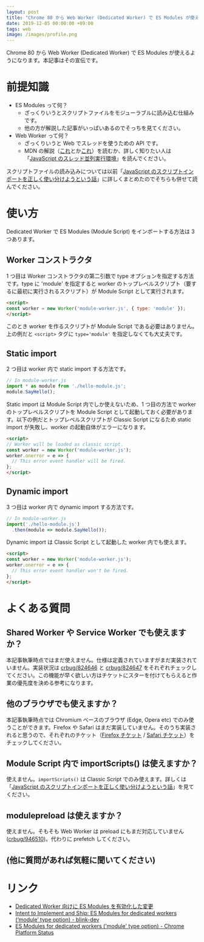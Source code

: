 ```yaml
---
layout: post
title: "Chrome 80 から Web Worker (Dedicated Worker) で ES Modules が使えます"
date: 2019-12-05 00:00:00 +09:00
tags: web
image: /images/profile.png
---
```


Chrome 80 から Web Worker (Dedicated Worker) で ES Modules が使えるようになります。本記事はその宣伝です。

# 前提知識

- ES Modules って何？
  - ざっくりいうとスクリプトファイルをモジューラブルに読み込む仕組みです。
  - 他の方が解説した記事がいっぱいあるのでそっちを見てください。
- Web Worker って何？
  - ざっくりいうと Web でスレッドを使うための API です。
  - MDN の解説（[これ](https://developer.mozilla.org/ja/docs/Web/API/Web_Workers_API)とか[これ](https://developer.mozilla.org/ja/docs/Web/API/Web_Workers_API/Using_web_workers)）を読むか、詳しく知りたい人は「[JavaScript のスレッド並列実行環境](/2017/12/10/javascript-parallel-processing)」を読んでください。

スクリプトファイルの読み込みについては以前「[JavaScript のスクリプトインポートを正しく使い分けようという話](/2018/09/07/javascript-import)」に詳しくまとめたのでそちらも併せて読んでください。

# 使い方

Dedicated Worker で ES Modules (Module Script) をインポートする方法は 3 つあります。

## Worker コンストラクタ

1 つ目は Worker コンストラクタの第二引数で type オプションを指定する方法です。type に 'module' を指定すると worker のトップレベルスクリプト（要するに最初に実行されるスクリプト）が Module Script として実行されます。

```html
<script>
const worker = new Worker('module-worker.js', { type: 'module' });
</script>
```

このとき worker を作るスクリプトが Module Script である必要はありません。上の例だと ```<script>``` タグに ```type='module'``` を指定しなくても大丈夫です。

## Static import

2 つ目は worker 内で static import する方法です。

```js
// In module-worker.js
import * as module from './hello-module.js';
module.SayHello();
```

Static import は Module Script 内でしか使えないため、1 つ目の方法で worker のトップレベルスクリプトを Module Script として起動しておく必要があります。以下の例だとトップレベルスクリプトが Classic Script になるため static import が失敗し、worker の起動自体がエラーになります。

```html
<script>
// Worker will be loaded as classic script.
const worker = new Worker('module-worker.js');
worker.onerror = e => {
  // This error event handler will be fired.
};
</script>
```

## Dynamic import

3 つ目は worker 内で dynamic import する方法です。

```js
// In module-worker.js
import('./hello-module.js')
  .then(module => module.SayHello());
```

Dynamic import は Classic Script として起動した worker 内でも使えます。

```html
<script>
const worker = new Worker('module-worker.js');
worker.onerror = e => {
  // This error event handler won't be fired.
};
</script>
```

# よくある質問

## Shared Worker や Service Worker でも使えますか？

本記事執筆時点ではまだ使えません。仕様は定義されていますがまだ実装されていません。実装状況は [crbug/824646](https://crbug.com/824646) と [crbug/824647](https://crbug.com/824647) をそれぞれチェックしてください。この機能が早く欲しい方はチケットにスターを付けてもらえると作業の優先度を決める参考になります。

## 他のブラウザでも使えますか？

本記事執筆時点では Chromium ベースのブラウザ (Edge, Opera etc) でのみ使うことができます。Firefox や Safari はまだ実装していません。そのうち実装されると思うので、それぞれのチケット（[Firefox チケット](https://bugzilla.mozilla.org/show_bug.cgi?id=1247687) / [Safari チケット](https://bugs.webkit.org/show_bug.cgi?id=164860)）をチェックしてください。

## Module Script 内で importScripts() は使えますか？

使えません。```importScripts()``` は Classic Script でのみ使えます。詳しくは「[JavaScript のスクリプトインポートを正しく使い分けようという話](/2018/09/07/javascript-import)」を見てください。

## modulepreload は使えますか？

使えません。そもそも Web Worker は preload にもまだ対応していません ([crbug/946510](https://crbug.com/946510))。代わりに prefetch してください。

## (他に質問があれば気軽に聞いてください)

# リンク

- [Dedicated Worker 向けに ES Modules を有効化した変更](https://chromium-review.googlesource.com/c/chromium/src/+/1844524)
- [Intent to Implement and Ship: ES Modules for dedicated workers (‘module’ type option) - blink-dev](https://groups.google.com/a/chromium.org/forum/#!topic/blink-dev/hnIOyxASKFU)
- [ES Modules for dedicated workers ('module' type option) - Chrome Platform Status](https://www.chromestatus.com/feature/5761300827209728)